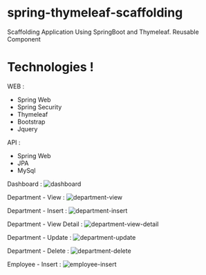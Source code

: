 # spring-thymeleaf-scaffolding
Scaffolding Application Using SpringBoot and Thymeleaf.
Reusable Component

# Technologies !
WEB :
  - Spring Web
  - Spring Security
  - Thymeleaf
  - Bootstrap
  - Jquery

API :
  - Spring Web
  - JPA
  - MySql


Dashboard :
<img src="https://github.com/KNIGHTMASTER/Resources/blob/master/SPRING-THYMELEAF-SCAFFOLDING/dashboard.png?raw=true" alt="dashboard">

Department - View :
<img src="https://github.com/KNIGHTMASTER/Resources/blob/master/SPRING-THYMELEAF-SCAFFOLDING/department-view.png?raw=true" alt="department-view">

Department - Insert :
<img src="https://github.com/KNIGHTMASTER/Resources/blob/master/SPRING-THYMELEAF-SCAFFOLDING/department-insert.png?raw=true" alt="department-insert">

Department - View Detail :
<img src="https://github.com/KNIGHTMASTER/Resources/blob/master/SPRING-THYMELEAF-SCAFFOLDING/department-view-detail.png?raw=true" alt="department-view-detail">

Department - Update :
<img src="https://github.com/KNIGHTMASTER/Resources/blob/master/SPRING-THYMELEAF-SCAFFOLDING/department-update.png?raw=true" alt="department-update">

Department - Delete :
<img src="https://github.com/KNIGHTMASTER/Resources/blob/master/SPRING-THYMELEAF-SCAFFOLDING/department-delete.png?raw=true" alt="department-delete">

Employee - Insert :
<img src="https://github.com/KNIGHTMASTER/Resources/blob/master/SPRING-THYMELEAF-SCAFFOLDING/employee-insert.png?raw=true" alt="employee-insert">